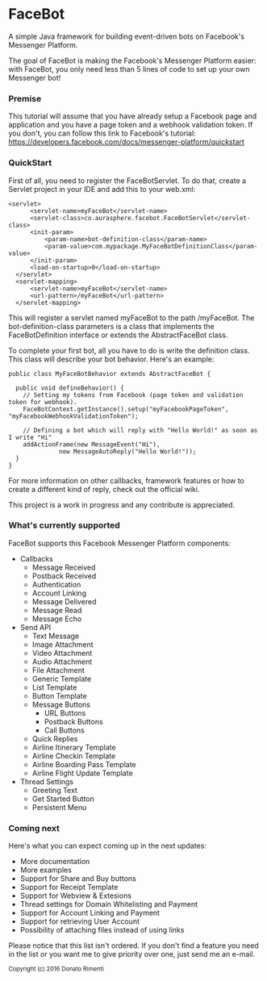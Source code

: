 # FaceBot
A simple Java framework for building event-driven bots on Facebook's Messenger Platform.

The goal of FaceBot is making the Facebook's Messenger Platform easier: with FaceBot, you only need less than 5 lines of code to set up your own Messenger bot! 

**<h3>Premise</h3>**

This tutorial will assume that you have already setup a Facebook page and application and you have a page token and a webhook validation token. If you don't, you can follow this link to Facebook's tutorial: https://developers.facebook.com/docs/messenger-platform/quickstart

**<h3>QuickStart</h3>**

First of all, you need to register the FaceBotServlet. To do that, create a Servlet project in your IDE and add this to your web.xml:

    <servlet>
		  <servlet-name>myFaceBot</servlet-name>
		  <servlet-class>co.aurasphere.facebot.FaceBotServlet</servlet-class>
		  <init-param>
			  <param-name>bot-definition-class</param-name>
			  <param-value>com.mypackage.MyFaceBotDefinitionClass</param-value>
		  </init-param>
		  <load-on-startup>0</load-on-startup>
	  </servlet>
	  <servlet-mapping>
		  <servlet-name>myFaceBot</servlet-name>
		  <url-pattern>/myFaceBot</url-pattern>
	  </servlet-mapping>

This will register a servlet named myFaceBot to the path /myFaceBot. The bot-definition-class parameters is a class that implements the FaceBotDefinition interface or extends the AbstractFaceBot class.

To complete your first bot, all you have to do is write the definition class. This class will describe your bot behavior. Here's an example:

    public class MyFaceBotBehavior extends AbstractFaceBot {
  
      public void defineBehavior() {
     	// Setting my tokens from Facebook (page token and validation token for webhook).
		FaceBotContext.getInstance().setup("myFacebookPageToken", "myFacebookWebhookValidationToken");

     	// Defining a bot which will reply with "Hello World!" as soon as I write "Hi"
	  	addActionFrame(new MessageEvent("Hi"),
				  new MessageAutoReply("Hello World!"));
      }
    }

For more information on other callbacks, framework features or how to create a different kind of reply, check out the official wiki.

This project is a work in progress and any contribute is appreciated.

**<h3>What's currently supported</h3>**

FaceBot supports this Facebook Messenger Platform components:

- Callbacks
	- Message Received
	- Postback Received
	- Authentication
	- Account Linking
	- Message Delivered
	- Message Read
	- Message Echo
- Send API
	- Text Message
	- Image Attachment
	- Video Attachment
	- Audio Attachment
	- File Attachment
	- Generic Template
	- List Template
	- Button Template
	- Message Buttons
		- URL Buttons
		- Postback Buttons
		- Call Buttons
	- Quick Replies
	- Airline Itinerary Template
	- Airline Checkin Template
	- Airline Boarding Pass Template
	- Airline Flight Update Template
- Thread Settings
	- Greeting Text
	- Get Started Button
	- Persistent Menu
	
**<h3>Coming next</h3>**

Here's what you can expect coming up in the next updates:

- More documentation
- More examples
- Support for Share and Buy buttons
- Support for Receipt Template
- Support for Webview & Extesions
- Thread settings for Domain Whitelisting and Payment
- Support for Account Linking and Payment
- Support for retrieving User Account
- Possibility of attaching files instead of using links

Please notice that this list isn't ordered. If you don't find a feature you need in the list or you want me to give priority over one, just send me an e-mail.

<sub>Copyright (c) 2016 Donato Rimenti</sub>
